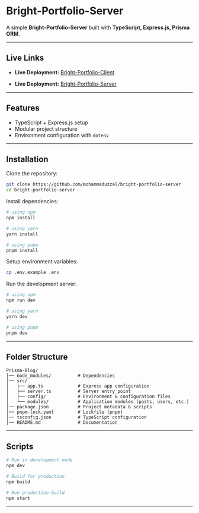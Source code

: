 
# Bright-Portfolio-Server

A simple **Bright-Portfolio-Server** built with **TypeScript, Express.js, Prisma ORM**.  


---
##  Live Links

- **Live Deployment:** [Bright-Portfolio-Client]()
  
  
- **Live Deployment:** [Bright-Portfolio-Server]()

---
## Features
- TypeScript + Express.js setup
- Modular project structure
- Environment configuration with `dotenv`


---

## Installation

Clone the repository:

```bash
git clone https://github.com/mohammaduzzal/bright-portfolio-server
cd bright-portfolio-server
```

Install dependencies:

```bash
# using npm
npm install

# using yarn
yarn install

# using pnpm
pnpm install
```

Setup environment variables:

```bash
cp .env.example .env
```

Run the development server:

```bash
# using npm
npm run dev

# using yarn
yarn dev

# using pnpm
pnpm dev
```

---

## Folder Structure

```
Prisma-Blog/
│── node_modules/          # Dependencies
│── src/
│   ├── app.ts             # Express app configuration
│   ├── server.ts          # Server entry point
│   ├── config/            # Environment & configuration files
│   └── modules/           # Application modules (posts, users, etc.)
│── package.json           # Project metadata & scripts
│── pnpm-lock.yaml         # Lockfile (pnpm)
│── tsconfig.json          # TypeScript configuration
│── README.md              # Documentation
```

---

## Scripts

```bash
# Run in development mode
npm dev

# Build for production
npm build

# Run production build
npm start
```

---

